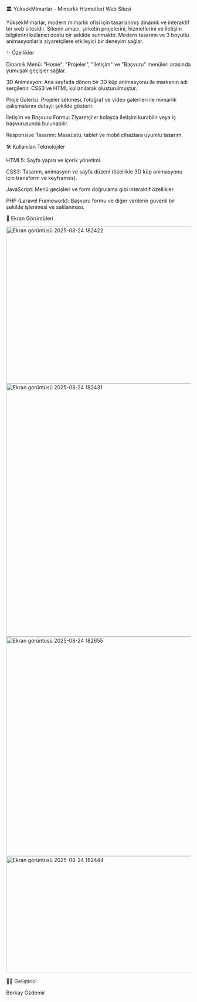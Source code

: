 🏛️ YüksekMimarlar - Mimarlık Hizmetleri Web Sitesi

YüksekMimarlar, modern mimarlık ofisi için tasarlanmış dinamik ve interaktif bir web sitesidir. Sitenin amacı, şirketin projelerini, hizmetlerini ve iletişim bilgilerini kullanıcı dostu bir şekilde sunmaktır. Modern tasarımı ve 3 boyutlu animasyonlarla ziyaretçilere etkileyici bir deneyim sağlar.

✨ Özellikler

Dinamik Menü: "Home", "Projeler", "İletişim" ve "Başvuru" menüleri arasında yumuşak geçişler sağlar.

3D Animasyon: Ana sayfada dönen bir 3D küp animasyonu ile markanın adı sergilenir. CSS3 ve HTML kullanılarak oluşturulmuştur.

Proje Galerisi: Projeler sekmesi, fotoğraf ve video galerileri ile mimarlık çalışmalarını detaylı şekilde gösterir.

İletişim ve Başvuru Formu: Ziyaretçiler kolayca iletişim kurabilir veya iş başvurusunda bulunabilir.

Responsive Tasarım: Masaüstü, tablet ve mobil cihazlara uyumlu tasarım.

🛠️ Kullanılan Teknolojiler

HTML5: Sayfa yapısı ve içerik yönetimi.

CSS3: Tasarım, animasyon ve sayfa düzeni (özellikle 3D küp animasyonu için transform ve keyframes).

JavaScript: Menü geçişleri ve form doğrulama gibi interaktif özellikler.

PHP (Laravel Framework): Başvuru formu ve diğer verilerin güvenli bir şekilde işlenmesi ve saklanması.

📸 Ekran Görüntüleri

<img width="1889" height="427" alt="Ekran görüntüsü 2025-08-24 182422" src="https://github.com/user-attachments/assets/dade38e7-888c-40a6-91f2-df59b8f5327b" />


<img width="1893" height="689" alt="Ekran görüntüsü 2025-08-24 182431" src="https://github.com/user-attachments/assets/09ba1f3e-8533-4798-932a-99c812a44f42" />

<img width="675" height="597" alt="Ekran görüntüsü 2025-08-24 182655" src="https://github.com/user-attachments/assets/6deb82c5-367e-4663-ae5b-5ec6095c4a4b" />

<img width="657" height="318" alt="Ekran görüntüsü 2025-08-24 182444" src="https://github.com/user-attachments/assets/307ffcaa-fd81-40d8-8671-484cff210b2e" />

👨‍💻 Geliştirici

Berkay Özdemir
